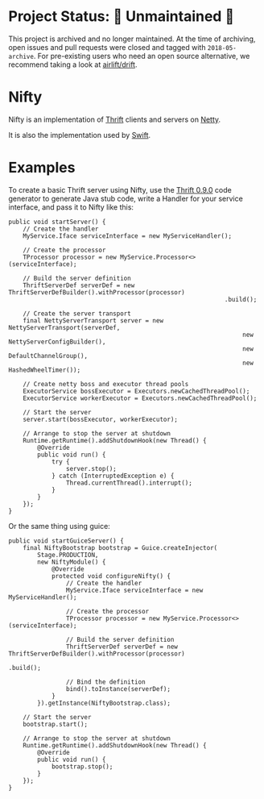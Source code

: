 # Project Status: 🚨 Unmaintained 🚨

This project is archived and no longer maintained. At the time of archiving,
open issues and pull requests were closed and tagged with `2018-05-archive`.
For pre-existing users who need an open source alternative, we recommend taking
a look at [airlift/drift](https://github.com/airlift/drift).

# Nifty

Nifty is an implementation of [Thrift](http://thrift.apache.org/) clients and servers on [Netty](http://netty.io/).

It is also the implementation used by [Swift](https://github.com/facebook/swift).

# Examples

To create a basic Thrift server using Nifty, use the [Thrift 0.9.0](https://dist.apache.org/repos/dist/release/thrift/0.9.0/thrift-0.9.0.tar.gz) code generator to generate Java stub code, write a Handler for your service interface, and pass it to Nifty like this:

    public void startServer() {
        // Create the handler
        MyService.Iface serviceInterface = new MyServiceHandler();

        // Create the processor
        TProcessor processor = new MyService.Processor<>(serviceInterface);

        // Build the server definition
        ThriftServerDef serverDef = new ThriftServerDefBuilder().withProcessor(processor)
                                                                .build();

        // Create the server transport
        final NettyServerTransport server = new NettyServerTransport(serverDef,
                                                                     new NettyServerConfigBuilder(),
                                                                     new DefaultChannelGroup(),
                                                                     new HashedWheelTimer());

        // Create netty boss and executor thread pools
        ExecutorService bossExecutor = Executors.newCachedThreadPool();
        ExecutorService workerExecutor = Executors.newCachedThreadPool();

        // Start the server
        server.start(bossExecutor, workerExecutor);

        // Arrange to stop the server at shutdown
        Runtime.getRuntime().addShutdownHook(new Thread() {
            @Override
            public void run() {
                try {
                    server.stop();
                } catch (InterruptedException e) {
                    Thread.currentThread().interrupt();
                }
            }
        });
    }

Or the same thing using guice:

    public void startGuiceServer() {
        final NiftyBootstrap bootstrap = Guice.createInjector(
            Stage.PRODUCTION,
            new NiftyModule() {
                @Override
                protected void configureNifty() {
                    // Create the handler
                    MyService.Iface serviceInterface = new MyServiceHandler();

                    // Create the processor
                    TProcessor processor = new MyService.Processor<>(serviceInterface);

                    // Build the server definition
                    ThriftServerDef serverDef = new ThriftServerDefBuilder().withProcessor(processor)
                                                                            .build();

                    // Bind the definition
                    bind().toInstance(serverDef);
                }
            }).getInstance(NiftyBootstrap.class);

        // Start the server
        bootstrap.start();

        // Arrange to stop the server at shutdown
        Runtime.getRuntime().addShutdownHook(new Thread() {
            @Override
            public void run() {
                bootstrap.stop();
            }
        });
    }
